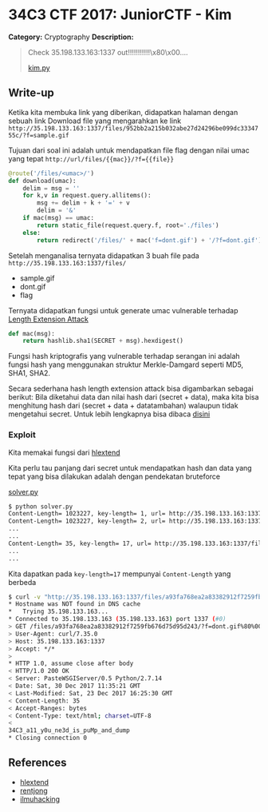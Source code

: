 # 34C3 CTF 2017: JuniorCTF - Kim

**Category:** Cryptography
**Description:**

> Check 35.198.133.163:1337 out!!!!!!!!!!!\x80\x00....
>
> [kim.py](kim.py)

## Write-up

Ketika kita membuka link yang diberikan, didapatkan halaman dengan sebuah link Download file yang mengarahkan ke link `http://35.198.133.163:1337/files/952bb2a215b032abe27d24296be099dc3334755c/?f=sample.gif`

Tujuan dari soal ini adalah untuk mendapatkan file flag dengan nilai umac yang tepat
`http://url/files/{{mac}}/?f={{file}}`

```python
@route('/files/<umac>/')
def download(umac):
    delim = msg = ''
    for k,v in request.query.allitems():
        msg += delim + k + '=' + v
        delim = '&'
    if mac(msg) == umac:
        return static_file(request.query.f, root='./files')
    else:
        return redirect('/files/' + mac('f=dont.gif') + '/?f=dont.gif')
```

Setelah menganalisa ternyata didapatkan 3 buah file pada `http://35.198.133.163:1337/files/`
* sample.gif
* dont.gif
* flag

Ternyata didapatkan fungsi untuk generate umac vulnerable terhadap [Length Extension Attack](https://en.wikipedia.org/wiki/Length_extension_attack)

```python
def mac(msg):
    return hashlib.sha1(SECRET + msg).hexdigest()
```

Fungsi hash kriptografis yang vulnerable terhadap serangan ini adalah fungsi hash yang menggunakan struktur Merkle-Damgard seperti MD5, SHA1, SHA2.

Secara sederhana hash length extension attack bisa digambarkan sebagai berikut:
Bila diketahui data dan nilai hash dari (secret + data), maka kita bisa menghitung hash dari (secret + data + datatambahan) walaupun tidak mengetahui secret.
Untuk lebih lengkapnya bisa dibaca [disini](http://www.ilmuhacking.com/cryptography/mengeksploitasi-hash-length-extension/)

### Exploit
Kita memakai fungsi dari [hlextend](https://github.com/stephenbradshaw/hlextend)

Kita perlu tau panjang dari secret untuk mendapatkan hash dan data yang tepat
yang bisa dilakukan adalah dengan pendekatan bruteforce

[solver.py](solver.py)

```bash
$ python solver.py 
Content-Length= 1023227, key-length= 1, url= http://35.198.133.163:1337/files/a93fa768ea2a83382912f7259fb676d75d95d243/?f=dont.gif%80%00%00%00%00%00%00%00%00%00%00%00%00%00%00%00%00%00%00%00%00%00%00%00%00%00%00%00%00%00%00%00%00%00%00%00%00%00%00%00%00%00%00%00%00%00%00%00%00%00%00%00%00%00H&f=flag
Content-Length= 1023227, key-length= 2, url= http://35.198.133.163:1337/files/a93fa768ea2a83382912f7259fb676d75d95d243/?f=dont.gif%80%00%00%00%00%00%00%00%00%00%00%00%00%00%00%00%00%00%00%00%00%00%00%00%00%00%00%00%00%00%00%00%00%00%00%00%00%00%00%00%00%00%00%00%00%00%00%00%00%00%00%00%00P&f=flag
...
...
Content-Length= 35, key-length= 17, url= http://35.198.133.163:1337/files/a93fa768ea2a83382912f7259fb676d75d95d243/?f=dont.gif%80%00%00%00%00%00%00%00%00%00%00%00%00%00%00%00%00%00%00%00%00%00%00%00%00%00%00%00%00%00%00%00%00%00%00%00%00%00%C8&f=flag
...
...
```

Kita dapatkan pada `key-length=17` mempunyai `Content-Length` yang berbeda

```bash
$ curl -v "http://35.198.133.163:1337/files/a93fa768ea2a83382912f7259fb676d75d95d243/?f=dont.gif%80%00%00%00%00%00%00%00%00%00%00%00%00%00%00%00%00%00%00%00%00%00%00%00%00%00%00%00%00%00%00%00%00%00%00%00%00%00%C8&f=flag"
* Hostname was NOT found in DNS cache
*   Trying 35.198.133.163...
* Connected to 35.198.133.163 (35.198.133.163) port 1337 (#0)
> GET /files/a93fa768ea2a83382912f7259fb676d75d95d243/?f=dont.gif%80%00%00%00%00%00%00%00%00%00%00%00%00%00%00%00%00%00%00%00%00%00%00%00%00%00%00%00%00%00%00%00%00%00%00%00%00%00%C8&f=flag HTTP/1.1
> User-Agent: curl/7.35.0
> Host: 35.198.133.163:1337
> Accept: */*
> 
* HTTP 1.0, assume close after body
< HTTP/1.0 200 OK
< Server: PasteWSGIServer/0.5 Python/2.7.14
< Date: Sat, 30 Dec 2017 11:35:21 GMT
< Last-Modified: Sat, 23 Dec 2017 16:25:30 GMT
< Content-Length: 35
< Accept-Ranges: bytes
< Content-Type: text/html; charset=UTF-8
< 
34C3_a11_y0u_ne3d_is_puMp_and_dump
* Closing connection 0
```

## References

* [hlextend](https://github.com/stephenbradshaw/hlextend)
* [rentjong](http://blog.rentjong.net/2014/04/plaidctf2014-write-up-mtpox-web150.html)
* [ilmuhacking](http://www.ilmuhacking.com/cryptography/mengeksploitasi-hash-length-extension/)
